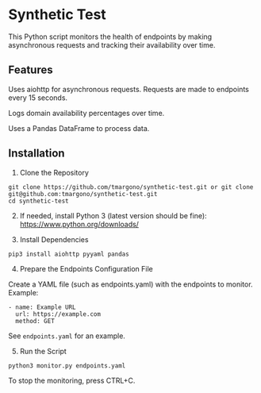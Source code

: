 # Synthetic Test

This Python script monitors the health of endpoints by making asynchronous requests and tracking their availability over time.

## Features

Uses aiohttp for asynchronous requests. Requests are made to endpoints every 15 seconds.

Logs domain availability percentages over time.

Uses a Pandas DataFrame to process data.

## Installation

1. Clone the Repository

```
git clone https://github.com/tmargono/synthetic-test.git or git clone git@github.com:tmargono/synthetic-test.git
cd synthetic-test
```

2. If needed, install Python 3 (latest version should be fine): https://www.python.org/downloads/

3. Install Dependencies

```
pip3 install aiohttp pyyaml pandas
```

4. Prepare the Endpoints Configuration File

Create a YAML file (such as endpoints.yaml) with the endpoints to monitor. Example:

```
- name: Example URL
  url: https://example.com
  method: GET
```

See `endpoints.yaml` for an example.

5. Run the Script

```
python3 monitor.py endpoints.yaml
```

To stop the monitoring, press CTRL+C.
